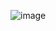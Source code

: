 ![image](https://user-images.githubusercontent.com/13553866/210215374-90fe8218-502a-4999-b626-b9292994bf52.png)
